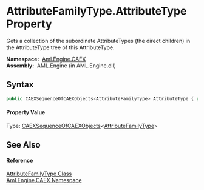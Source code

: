 AttributeFamilyType.AttributeType Property
==========================================
Gets a collection of the subordinate AttributeTypes (the direct children) in the AttributeType tree of this AttributeType.

  **Namespace:**  [Aml.Engine.CAEX][1]  
  **Assembly:**  AML.Engine (in AML.Engine.dll)

Syntax
------

```csharp
public CAEXSequenceOfCAEXObjects<AttributeFamilyType> AttributeType { get; }
```

#### Property Value
Type: [CAEXSequenceOfCAEXObjects][2]&lt;[AttributeFamilyType][3]>

See Also
--------

#### Reference
[AttributeFamilyType Class][3]  
[Aml.Engine.CAEX Namespace][1]  

[1]: ../README.md
[2]: ../CAEXSequenceOfCAEXObjects_1/README.md
[3]: README.md
[4]: https://www.automationml.org
[5]: ../../icons/logoShade.png